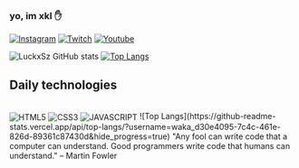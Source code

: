 ### yo, im xkl ✋


[![Instagram](https://img.shields.io/badge/Instagram-E4405F?style=for-the-badge&logo=instagram&logoColor=white)](https://www.instagram.com/imxkl_/) 
[![Twitch](https://img.shields.io/badge/Twitch-9146FF?style=for-the-badge&logo=twitch&logoColor=white)](https://www.twitch.tv/imxkl)
[![Youtube](https://img.shields.io/badge/YouTube-FF0000?style=for-the-badge&logo=youtube&logoColor=white)](https://www.youtube.com/channel/UCOkg5u5U1yWEVfyYqij24Jw)


![LuckxSz GitHub stats](https://github-readme-stats.vercel.app/api?username=LuckxSz&theme=holi)
[![Top Langs](https://github-readme-stats.vercel.app/api/top-langs/?username=LuckxSz)](https://github.com/LuckxSz/github-readme-stats)
## Daily technologies 

<div style="display: inline_block"><br>
<img align="center" alt="HTML5" src="https://img.shields.io/badge/HTML5-E34F26?style=for-the-badge&logo=html5&logoColor=white" />
<img align="center" alt="CSS3" src="https://img.shields.io/badge/CSS3-1572B6?style=for-the-badge&logo=css3&logoColor=white" />
<img align="center" alt="JAVASCRIPT" src="https://img.shields.io/badge/JavaScript-F7DF1E?style=for-the-badge&logo=javascript&logoColor=black" />
 ![Top Langs](https://github-readme-stats.vercel.app/api/top-langs/?username=waka_d30e4095-7c4c-461e-826d-89361c87430d&hide_progress=true)
"Any fool can write code that a computer can understand. Good programmers write code that humans can understand."
– Martin Fowler
